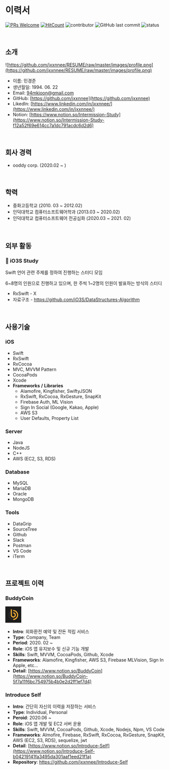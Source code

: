 # 이력서

[![PRs Welcome](https://img.shields.io/badge/PRs-welcome-brightgreen.svg?style=flat-square)](http://makeapullrequest.com)
[![HitCount](http://hits.dwyl.com/minkkkjoon/Resume.svg)](http://hits.dwyl.com/minkkkjoon/Resume)
![contributor](https://img.shields.io/github/contributors/minkkkjoon/RESUME.svg)
![GitHub last commit](https://img.shields.io/github/last-commit/minkkkjoon/RESUME.svg)
![status](https://img.shields.io/badge/status-offer_welcome%20-brightgreen.svg)



&nbsp;





## 소개

![https://github.com/jxxnnee/RESUME/raw/master/images/profile.png](https://github.com/jxxnnee/RESUME/raw/master/images/profile.png)

- 이름: 민경준
- 생년월일: 1994. 06. 22
- Email: 94mkjoon@gmail.com
- GitHub: [https://github.com/jxxnnee](https://github.com/jxxnnee)
- LikedIn: [https://www.linkedin.com/in/jxxnnee/](https://www.linkedin.com/in/jxxnnee/)
- Notion: [https://www.notion.so/Intermission-Study](https://www.notion.so/Intermission-Study-f12a52f69e614cc7a1dc791acdc6d2d6)



&nbsp;

## 회사 경력

- ooddy corp. (2020.02 ~ )



&nbsp;

## 학력

- 중화고등학교 
  (2010. 03 ~ 2012.02)
- 인덕대학교 컴퓨터소프트웨어학과 
  (2013.03 ~ 2020.02)
- 인덕대학교 컴퓨터소프트웨어 전공심화 
  (2020.03 ~ 2021. 02)



&nbsp;

## 외부 활동

### 📘 iO3S Study

Swift 언어 관련 주제를 정하여 진행하는 스터디 모임

6\~8명의 인원으로 진행하고 있으며, 한 주씩 1~2명의 인원이 발표하는 방식의 스터디

- RxSwift - X
- 자료구조 - https://github.com/iO3S/DataStructures-Algorithm

&nbsp;

## 사용기술

### iOS

- Swift
- RxSwift
- RxCocoa
- MVC, MVVM Pattern
- CocoaPods
- Xcode
- **Frameworks** **/** **Libraries**
  - Alamofire, Kingfisher, SwiftyJSON
  - RxSwift, RxCocoa, RxGesture, SnapKit
  - Firebase Auth, ML Vision
  - Sign In Social (Google, Kakao, Apple)
  - AWS S3
  - User Defaults, Property List

### Server

- Java
- NodeJS
- C++
- AWS (EC2, S3, RDS)

### Database

- MySQL
- MariaDB
- Oracle
- MongoDB

### Tools

- DataGrip
- SourceTree
- Github
- Slack
- Postman
- VS Code
- iTerm

&nbsp;

## 프로젝트 이력

### BuddyCoin

<img src="https://github.com/jxxnnee/RESUME/raw/master/images/buddycoin.png" alt="buddycoin" width="10%"/>

- **Intro**: 외화환전 예약 및 잔돈 적립 서비스
- **Type**: Company, Team
- **Period**: 2020. 02 ~
- **Role**: iOS 앱 유지보수 및 신규 기능 개발
- **Skills**: Swift, MVVM, CocoaPods, Github, Xcode
- **Frameworks**: Alamofire, Kingfisher, AWS S3, Firebase MLVision, Sign In Apple, etc...
- **Detail**: [https://www.notion.so/BuddyCoin](https://www.notion.so/BuddyCoin-5f7a11f6bc754975b4b0e2d2ff1ef7d4)



### Introduce Self

- **Intro**: 간단히 자신의 이력을 저장하는 서비스
- **Type**: Individual, Personal
- **Peroid**: 2020.06 ~
- **Role**: iOS 앱 개발 및 EC2 서버 운용
- **Skills**: Swift, MVVM, CocoaPods, Github, Xcode, Nodejs, Npm, VS Code
- **Frameworks**: Almofire, Firebase, RxSwift, RxCocoa, RxGesture, SnapKit, AWS (EC2, S3, RDS), sequelize, jwt
- **Detail**: [https://www.notion.so/Introduce-Self](https://www.notion.so/Introduce-Self-b04219141fa3495da301aaf1eed21f1a)
- **Repository**: https://github.com/jxxnnee/Introduce-Self

